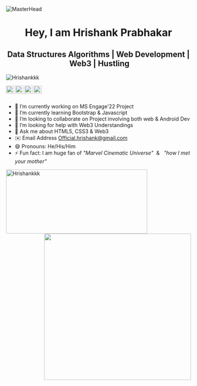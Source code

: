 ![MasterHead](https://www.howtogeek.com/wp-content/uploads/2021/06/GitHub-hero.png?width=1198&trim=1,1&bg-color=000&pad=1,1)

<h1 align="center"> <strong>Hey, I am Hrishank Prabhakar</strong> </h1>

<h2 align="center"> Data Structures Algorithms&nbsp;|&nbsp;Web Development&nbsp;|&nbsp;Web3&nbsp;|&nbsp;Hustling</h2>
 
<p align="left"> <img src="https://komarev.com/ghpvc/?username=Hrishankkk&label=Views&color=brightgreen&style=flat" alt="Hrishankkk" /> </p>

<a href="https://twitter.com/Hrishankkk">
  <img align="left" alt="Hrishank's Twitter" width="22px" src="https://cdn.jsdelivr.net/npm/simple-icons@v3/icons/twitter.svg" />
</a>
<a href="https://www.linkedin.com/in/hrishank-96a8a51b6/">
  <img align="left" alt="Hrishank's LinkedIn" width="22px" src="https://cdn.jsdelivr.net/npm/simple-icons@v3/icons/linkedin.svg" />
</a>
<a href="https://www.github.com/Hrishankkk">
  <img align="left" alt="Hrishank's Github" width="22px" src="https://cdn.jsdelivr.net/npm/simple-icons@v3/icons/github.svg" />
</a>
<a href="https://www.instagram.com/hris.hank_/?hl=en">
  <img align="left" alt="Hrishank's Instagram" width="22px" src="https://cdn.jsdelivr.net/npm/simple-icons@v3/icons/instagram.svg" />
</a>
<br/>
<br/>

- 🔭 I’m currently working on MS Engage'22 Project
- 🌱 I’m currently learning Bootstrap & Javascript
- 👯 I’m looking to collaborate on Project involving both web & Android Dev
- 🤔 I’m looking for help with Web3 Understandings
- 💬 Ask me about HTML5, CSS3 & Web3
- ✉️ Email Address Official.hrishank@gmail.com
- 😄 Pronouns: He/His/Him
- ⚡ Fun fact: I am huge fan of <em>"Marvel Cinematic Universe"</em>&nbsp; & &nbsp; <em>"how I met your mother"</em>

<!-- To do
<h3 align="left">Languages and Tools:</h3>
<p align="left"> 
 <a href="https://getbootstrap.com" target="_blank"> <img src="https://raw.githubusercontent.com/devicons/devicon/master/icons/bootstrap/bootstrap-plain-   wordmark.svg" alt="bootstrap" width="40" height="40"/> </a>  
</p> -->

<p><img align="left" height="175px"  width="385px" src="https://github-readme-stats.vercel.app/api/top-langs?username=Hrishankkk&show_icons=true&locale=en&layout=compact" alt="Hrishankkk" /></p>

<p>&nbsp;<img align="right" src="https://github-readme-stats.vercel.app/api?username=Hrishankkk&show_icons=true&theme=ADD_THEME_HERE" width="400"></p>
